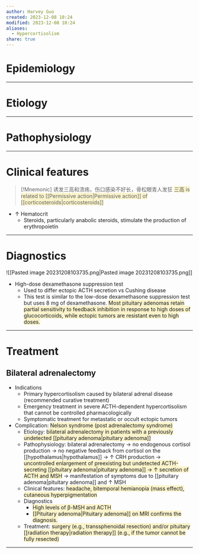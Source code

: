 ```yaml
---
author: Harvey Guo
created: 2023-12-08 10:24
modified: 2023-12-08 10:24
aliases:
  - Hypercortisolism
share: true
---
```

# Epidemiology


---
# Etiology


---
# Pathophysiology


---
# Clinical features
>[!Mnemonic] 
>诱发三高和溃疡，伤口感染不好长，骨松眼青人发狂
><span style="background:rgba(240, 200, 0, 0.2)">三高 is related to [[Permissive action|Permissive action]] of [[corticosteroids|corticosteroids]]</span>

- ↑ Hematocrit
	- Steroids, particularly anabolic steroids, stimulate the production of erythropoietin

---
# Diagnostics
![[Pasted image 20231208103735.png|Pasted image 20231208103735.png]]
- High-dose dexamethasone suppression test
	- Used to differ ectopic ACTH secretion vs Cushing disease
	- This test is similar to the low-dose dexamethasone suppression test but uses 8 mg of dexamethasone. <span style="background:rgba(240, 200, 0, 0.2)">Most pituitary adenomas retain partial sensitivity to feedback inhibition in response to high doses of glucocorticoids, while ectopic tumors are resistant even to high doses.</span>

---
# Treatment
## Bilateral adrenalectomy
- Indications
	- Primary hypercortisolism caused by bilateral adrenal disease (recommended curative treatment)
	- Emergency treatment in severe ACTH-dependent hypercortisolism that cannot be controlled pharmacologically
	- Symptomatic treatment for metastatic or occult ectopic tumors
- Complication: <span style="background:rgba(240, 200, 0, 0.2)">Nelson syndrome (post adrenalectomy syndrome)</span>
	- Etiology: <span style="background:rgba(240, 200, 0, 0.2)">bilateral adrenalectomy in patients with a previously undetected [[pituitary adenoma|pituitary adenoma]] </span>
	- Pathophysiology: bilateral adrenalectomy → no endogenous cortisol production → no negative feedback from cortisol on the [[hypothalamus|hypothalamus]] → ↑ CRH production → <span style="background:rgba(240, 200, 0, 0.2)">uncontrolled enlargement of preexisting but undetected ACTH-secreting [[pituitary adenoma|pituitary adenoma]] → ↑ secretion of ACTH and MSH</span> → manifestation of symptoms due to [[pituitary adenoma|pituitary adenoma]] and ↑ MSH
	- Clinical features: <span style="background:rgba(240, 200, 0, 0.2)">headache, bitemporal hemianopia (mass effect), cutaneous hyperpigmentation</span>
	- Diagnostics
		- <span style="background:rgba(240, 200, 0, 0.2)">High levels of β-MSH and ACTH</span>
		- <span style="background:rgba(240, 200, 0, 0.2)">[[Pituitary adenoma|Pituitary adenoma]] on MRI confirms the diagnosis.</span>
	- Treatment: <span style="background:rgba(240, 200, 0, 0.2)">surgery (e.g., transsphenoidal resection) and/or pituitary [[radiation therapy|radiation therapy]] (e.g., if the tumor cannot be fully resected)</span>

---
